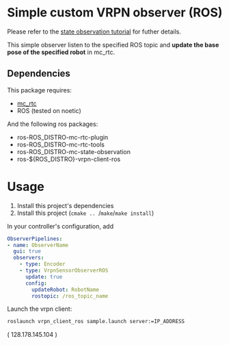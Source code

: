 Simple custom VRPN observer (ROS)
==

Please refer to the [state observation tutorial](https://jrl-umi3218.github.io/mc_rtc/tutorials/recipes/observers.html) for futher details.

This simple observer listen to the specified ROS topic and **update the base pose of the specified robot** in mc_rtc.

Dependencies
------------

This package requires:
- [mc_rtc]
- ROS (tested on noetic)

  
And the following ros packages: 
- ros-ROS_DISTRO-mc-rtc-plugin 
- ros-ROS_DISTRO-mc-rtc-tools 
- ros-ROS_DISTRO-mc-state-observation
- ros-${ROS_DISTRO}-vrpn-client-ros



Usage
==

1. Install this project's dependencies
2. Install this project (`cmake .. `/`make`/`make install`)

In your controller's configuration, add

```yaml
ObserverPipelines:
- name: ObserverName
  gui: true
  observers:
    - type: Encoder
    - type: VrpnSensorObserverROS
      update: true
      config:
        updateRobot: RobotName
        rostopic: /ros_topic_name
```

Launch the vrpn client:

```bash
roslaunch vrpn_client_ros sample.launch server:=IP_ADDRESS
```

( 128.178.145.104 )

[mc_rtc]: https://jrl-umi3218.github.io/mc_rtc/
